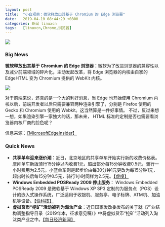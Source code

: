 ```yaml
---
layout: post
title:	"小白观察：微软释放出其基于 Chromium 的 Edge 浏览器"
date:	2019-04-10 08:44:29 +0800 
categories:	新闻 linuxcn 
tags:	[linuxcn,Chrome,浏览器]
---
```



![](/Asserts/Images//attachment/album/201904/10/084430g7i3f3cdaxvrcwii.png)


### Big News


**微软释放出其基于 Chromium 的 Edge 浏览器**：微软为了改进浏览器的兼容性以及减少前端领域的碎片化，主动发起改革，将 Edge 浏览器的内核由自家的 EdgeHTML 变为 Chromium 提供的 WebKit 内核。


![](/Asserts/Images//attachment/album/201904/10/084431prsd2evs2wzrawrv.jpg)


对于前端来说，还真的是一个大的利好消息，当 Edge 也开始使用 Chromium 内核以后，前端开发者以后只需要兼容两种渲染引擎了，分别是 Firefox 使用的 Gecko 和 Chromium 使用的 Webkit。这当然算是一件好事情。 不过，反过来想一想，如果渲染引擎一家独大的话，那未来， HTML 标准的定制是否也需要看浏览器内核厂商的脸色呢？


信息来源：[【MicrosoftEdgeInsider】](https://www.microsoftedgeinsider.com/en-us/download/)


### Quick News


* **共享单车迎来涨价潮**：近日，北京地区的共享单车开始实行新的收费价格表。摩拜单车新版骑行15分钟以内收费1元，超出部分每15分钟收费0.5元，骑行一小时费用为2.5元。小蓝单车则是起步价由每30分钟1元更改为每15分钟1元，超出时长后每15分钟0.5元，骑行1小时同样为2.5元。[【虎嗅】](https://www.huxiu.com/article/293086.html)
* **Windows Embedded POSReady 2009 停止服务**： Windows Embedded POSReady 2009 是微软基于 Windows XP SP3 定制的为服务点（POS）设计的嵌入式操作系统，广泛适用于收银机、服务亭、电子标牌、ATM机、加油机等设备。[【快科技】](http://news.mydrivers.com/1/622/622275.htm)
* **虚拟货币“挖矿”活动被列为淘汰产业**：近日国家发改委发布的关于就《产业结构调整指导目录（2019年本，征求意见稿）》中将虚拟货币“挖矿”活动列入淘汰类产业之中。[【每日经济新闻】](http://www.nbd.com.cn/articles/2019-04-09/1319268.html)
